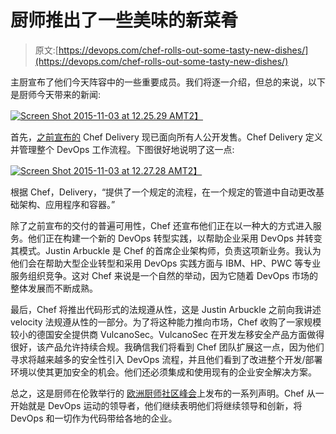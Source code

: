 # 厨师推出了一些美味的新菜肴

> 原文:[https://devops.com/chef-rolls-out-some-tasty-new-dishes/](https://devops.com/chef-rolls-out-some-tasty-new-dishes/)

主厨宣布了他们今天阵容中的一些重要成员。我们将逐一介绍，但总的来说，以下是厨师今天带来的新闻:

[![Screen Shot 2015-11-03 at 12.25.29 AM](../Images/ca0617862371651914331939d49c6411.png)T2】](https://devops.com/wp-content/uploads/2015/11/Screen-Shot-2015-11-03-at-12.25.29-AM-e1446528678913.png)

首先，[之前宣布的](https://devops.com/2015/04/01/chef-defines-the-devops-workflow-with-chef-delivery/) Chef Delivery 现已面向所有人公开发售。Chef Delivery 定义并管理整个 DevOps 工作流程。下图很好地说明了这一点:

[![Screen Shot 2015-11-03 at 12.27.28 AM](../Images/bd639c8b16eb79e3009fe87677b55b61.png)T2】](https://devops.com/wp-content/uploads/2015/11/Screen-Shot-2015-11-03-at-12.27.28-AM.png)

根据 Chef，Delivery，“提供了一个规定的流程，在一个规定的管道中自动更改基础架构、应用程序和容器。”

除了之前宣布的交付的普遍可用性，Chef 还宣布他们正在以一种大的方式进入服务。他们正在构建一个新的 DevOps 转型实践，以帮助企业采用 DevOps 并转变其模式。Justin Arbuckle 是 Chef 的首席企业架构师，负责这项新业务。我认为他们会在帮助大型企业转型和采用 DevOps 实践方面与 IBM、HP、PWC 等专业服务组织竞争。这对 Chef 来说是一个自然的举动，因为它随着 DevOps 市场的整体发展而不断成熟。

最后，Chef 将推出代码形式的法规遵从性，这是 Justin Arbuckle 之前向我讲述 velocity 法规遵从性的一部分。为了将这种能力推向市场，Chef 收购了一家规模较小的德国安全提供商 VulcanoSec。VulcanoSec 在开发左移安全产品方面做得很好，该产品允许持续合规。我确信我们将看到 Chef 团队扩展这一点，因为他们寻求将越来越多的安全性引入 DevOps 流程，并且他们看到了改进整个开发/部署环境以使其更加安全的机会。他们还必须集成和使用现有的企业安全解决方案。

总之，这是厨师在伦敦举行的 [欧洲厨师社区峰会](https://www.chef.io/summit/london/)上发布的一系列声明。Chef 从一开始就是 DevOps 运动的领导者，他们继续表明他们将继续领导和创新，将 DevOps 和一切作为代码带给各地的企业。